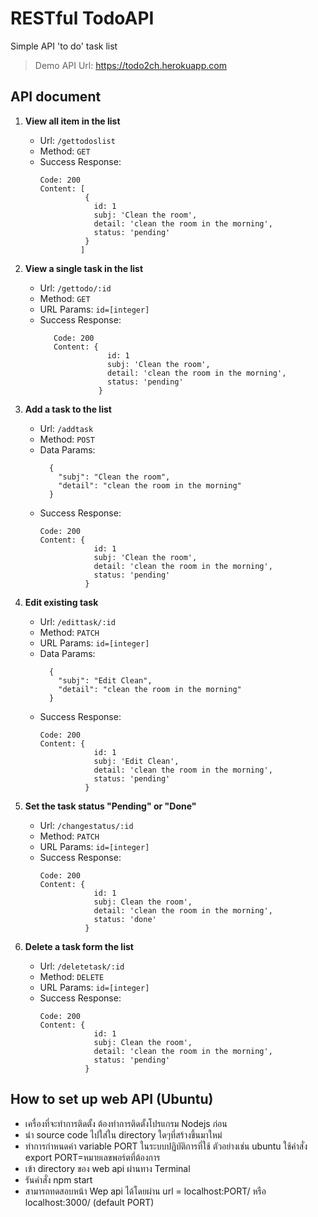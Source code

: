 # RESTful TodoAPI
Simple API 'to do' task list 
> Demo API Url: https://todo2ch.herokuapp.com

## API document
  1. **View all item in the list**
        * Url: `/gettodoslist`
        * Method: `GET`
        * Success Response: 
           ```
           Code: 200 
           Content: [
                     {
                       id: 1
                       subj: 'Clean the room',
                       detail: 'clean the room in the morning',
                       status: 'pending'
                     }
                    ]
           ```

  2. **View a single task in the list**
     * Url: `/gettodo/:id`
     * Method: `GET`
     * URL Params: `id=[integer]`
     * Success Response: 
        ```
           Code: 200 
           Content: {
                       id: 1
                       subj: 'Clean the room',
                       detail: 'clean the room in the morning',
                       status: 'pending'
                     }
        ```
      
  3. **Add a task to the list**
     * Url: `/addtask`
     * Method: `POST`
     * Data Params: 
        ```
          {
            "subj": "Clean the room",
            "detail": "clean the room in the morning"
          }
        ```
     * Success Response: 
        ```
        Code: 200 
        Content: {
                    id: 1
                    subj: 'Clean the room',
                    detail: 'clean the room in the morning',
                    status: 'pending'
                  }
        ```
        
  4. **Edit existing task**
     * Url: `/edittask/:id`
     * Method: `PATCH`
     * URL Params: `id=[integer]`
     * Data Params: 
        ```
          {
            "subj": "Edit Clean",
            "detail": "clean the room in the morning"
          }
        ```
     * Success Response: 
        ```
        Code: 200 
        Content: {
                    id: 1
                    subj: 'Edit Clean',
                    detail: 'clean the room in the morning',
                    status: 'pending'
                  }
        ```
        
  5. **Set the task status "Pending" or "Done"**
     * Url: `/changestatus/:id`
     * Method: `PATCH`
     * URL Params: `id=[integer]`
     * Success Response: 
        ```
        Code: 200 
        Content: {
                    id: 1
                    subj: Clean the room',
                    detail: 'clean the room in the morning',
                    status: 'done'
                  }
        ```
        
  6. **Delete a task form the list**
     * Url: `/deletetask/:id`
     * Method: `DELETE`
     * URL Params: `id=[integer]`
     * Success Response: 
        ```
        Code: 200 
        Content: {
                    id: 1
                    subj: Clean the room',
                    detail: 'clean the room in the morning',
                    status: 'pending'
                  }
        ```
        
## How to set up web API (Ubuntu)
  * เครื่องที่จะทำการติดตั้ง ต้องทำการติดตั้งโปรแกรม Nodejs ก่อน
  * นำ source code ไปใส่ใน directory ใดๆที่สร้างขึ้นมาใหม่
  * ทำการกำหนดค่า variable PORT ในระบบปฏิบัติการที่ใช้ ตัวอย่างเช่น ubuntu ใช้คำสั่ง export PORT=หมายเลขพอร์ตที่ต้องการ
  * เข้า directory ของ web api ผ่านทาง Terminal
  * รันคำสั่ง npm start
  * สามารถทดสอบหน้า Wep api ได้โดยผ่าน url = localhost:PORT/ หรือ localhost:3000/ (default PORT)
